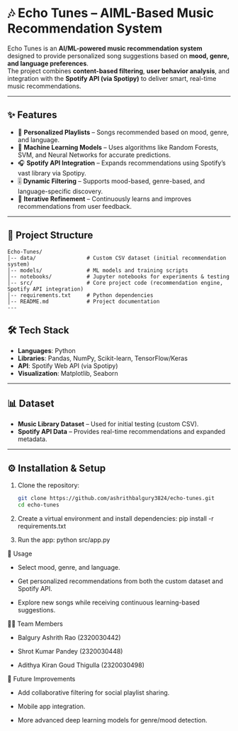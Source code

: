 # 🎶 Echo Tunes – AIML-Based Music Recommendation System  

Echo Tunes is an **AI/ML-powered music recommendation system** designed to provide personalized song suggestions based on **mood, genre, and language preferences**.  
The project combines **content-based filtering**, **user behavior analysis**, and integration with the **Spotify API (via Spotipy)** to deliver smart, real-time music recommendations.  

---

## ✨ Features  
- 🎼 **Personalized Playlists** – Songs recommended based on mood, genre, and language.  
- 🤖 **Machine Learning Models** – Uses algorithms like Random Forests, SVM, and Neural Networks for accurate predictions.  
- 🎧 **Spotify API Integration** – Expands recommendations using Spotify’s vast library via Spotipy.  
- 🎚️ **Dynamic Filtering** – Supports mood-based, genre-based, and language-specific discovery.  
- 🔄 **Iterative Refinement** – Continuously learns and improves recommendations from user feedback.  

---

## 📂 Project Structure  

```text
Echo-Tunes/
│-- data/                # Custom CSV dataset (initial recommendation system)  
│-- models/              # ML models and training scripts  
│-- notebooks/           # Jupyter notebooks for experiments & testing  
│-- src/                 # Core project code (recommendation engine, Spotify API integration)  
│-- requirements.txt     # Python dependencies  
│-- README.md            # Project documentation
---
```

## 🛠️ Tech Stack  
- **Languages**: Python  
- **Libraries**: Pandas, NumPy, Scikit-learn, TensorFlow/Keras  
- **API**: Spotify Web API (via Spotipy)  
- **Visualization**: Matplotlib, Seaborn  

---

## 📊 Dataset  
- **Music Library Dataset** – Used for initial testing (custom CSV).  
- **Spotify API Data** – Provides real-time recommendations and expanded metadata.  

---

## ⚙️ Installation & Setup  

1. Clone the repository:  
   ```bash
   git clone https://github.com/ashrithbalgury3824/echo-tunes.git
   cd echo-tunes
   
2. Create a virtual environment and install dependencies:
   pip install -r requirements.txt

3. Run the app:
   python src/app.py

📖 Usage

- Select mood, genre, and language.

- Get personalized recommendations from both the custom dataset and Spotify API.

- Explore new songs while receiving continuous learning-based suggestions.

👨‍💻 Team Members

- Balgury Ashrith Rao (2320030442)

- Shrot Kumar Pandey (2320030448)

- Adithya Kiran Goud Thigulla (2320030498)

📌 Future Improvements

- Add collaborative filtering for social playlist sharing.

- Mobile app integration.

- More advanced deep learning models for genre/mood detection.
